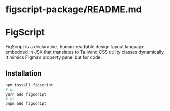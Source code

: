 # figscript-package/README.md

# FigScript

FigScript is a declarative, human-readable design layout language embedded in JSX that translates to Tailwind CSS utility classes dynamically. It mimics Figma’s property panel but for code.

## Installation

```bash
npm install figscript
# or
yarn add figscript
# or
pnpm add figscript